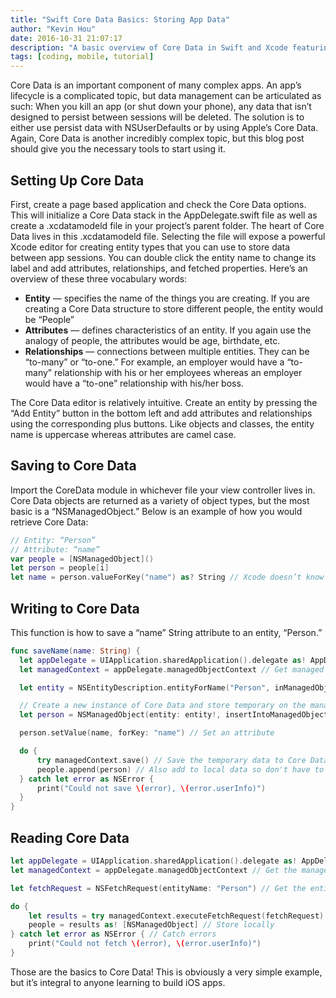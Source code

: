 ```yaml
---
title: "Swift Core Data Basics: Storing App Data"
author: "Kevin Hou"
date: 2016-10-31 21:07:17
description: "A basic overview of Core Data in Swift and Xcode featuring a short example to help you get started."
tags: [coding, mobile, tutorial]
---
```

Core Data is an important component of many complex apps. An app’s lifecycle is a complicated topic, but data management can be articulated as such: When you kill an app (or shut down your phone), any data that isn’t designed to persist between sessions will be deleted. The solution is to either use persist data with NSUserDefaults or by using Apple’s Core Data. Again, Core Data is another incredibly complex topic, but this blog post should give you the necessary tools to start using it.

## Setting Up Core Data

First, create a page based application and check the Core Data options. This will initialize a Core Data stack in the AppDelegate.swift file as well as create a .xcdatamodeld file in your project’s parent folder. The heart of Core Data lives in this .xcdatamodeld file. Selecting the file will expose a powerful Xcode editor for creating entity types that you can use to store data between app sessions. You can double click the entity name to change its label and add attributes, relationships, and fetched properties. Here’s an overview of these three vocabulary words:

- **Entity** — specifies the name of the things you are creating. If you are creating a Core Data structure to store different people, the entity would be “People”
- **Attributes** — defines characteristics of an entity. If you again use the analogy of people, the attributes would be age, birthdate, etc.
- **Relationships** — connections between multiple entities. They can be “to-many” or “to-one.” For example, an employer would have a “to-many” relationship with his or her employees whereas an employer would have a “to-one” relationship with his/her boss.

The Core Data editor is relatively intuitive. Create an entity by pressing the “Add Entity” button in the bottom left and add attributes and relationships using the corresponding plus buttons. Like objects and classes, the entity name is uppercase whereas attributes are camel case.

## Saving to Core Data

Import the CoreData module in whichever file your view controller lives in. Core Data objects are returned as a variety of object types, but the most basic is a “NSManagedObject.” Below is an example of how you would retrieve Core Data:

```swift
// Entity: “Person”
// Attribute: “name”
var people = [NSManagedObject]()
let person = people[i]
let name = person.valueForKey("name") as? String // Xcode doesn’t know what type the value is
```

## Writing to Core Data

This function is how to save a “name” String attribute to an entity, “Person.”

```swift
func saveName(name: String) {
  let appDelegate = UIApplication.sharedApplication().delegate as! AppDelegate // Access the app delegate in order to save to Core Data
  let managedContext = appDelegate.managedObjectContext // Get managed object context

  let entity = NSEntityDescription.entityForName("Person", inManagedObjectContext: managedContext) // Identify the entity

  // Create a new instance of Core Data and store temporary on the managedContext
  let person = NSManagedObject(entity: entity!, insertIntoManagedObjectContext: managedContext)

  person.setValue(name, forKey: "name") // Set an attribute

  do {
      try managedContext.save() // Save the temporary data to Core Data
      people.append(person) // Also add to local data so don't have to be constantly reading Core Data
  } catch let error as NSError {
      print("Could not save \(error), \(error.userInfo)")
  }
}
```

## Reading Core Data

```swift
let appDelegate = UIApplication.sharedApplication().delegate as! AppDelegate // Get App Delegate
let managedContext = appDelegate.managedObjectContext // Get the managed object context

let fetchRequest = NSFetchRequest(entityName: "Person") // Get the entity objects from Core Data

do {
    let results = try managedContext.executeFetchRequest(fetchRequest) // Fetch results
    people = results as! [NSManagedObject] // Store locally
} catch let error as NSError { // Catch errors
    print("Could not fetch \(error), \(error.userInfo)")
}
```

Those are the basics to Core Data! This is obviously a very simple example, but it’s integral to anyone learning to build iOS apps.
